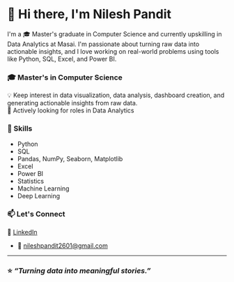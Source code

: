 # 👋 Hi there, I'm Nilesh Pandit  
I'm a 🎓 Master's graduate in Computer Science and currently upskilling in Data Analytics at Masai. I'm passionate about turning raw data into actionable insights, and I love working on real-world problems using tools like Python, SQL, Excel, and Power BI.  

### 🎓 Master's in Computer Science  
💡 Keep interest in data visualization, data analysis, dashboard creation, and generating actionable insights from raw data.  
🚀 Actively looking for roles in Data Analytics  

### 🧰 Skills  
- Python  
- SQL  
- Pandas, NumPy, Seaborn, Matplotlib  
- Excel  
- Power BI  
- Statistics  
- Machine Learning  
- Deep Learning  

### 📫 Let's Connect  
💼 [LinkedIn](https://www.linkedin.com/in/nilesh-pandit-40a129234/) 
- 📧 nileshpandit2601@gmail.com  

---
### ⭐️ *“Turning data into meaningful stories.”*  
